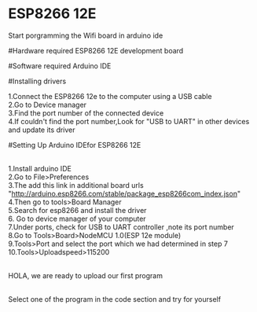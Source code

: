 # ESP8266 12E
Start porgramming the Wifi board in arduino ide

#Hardware required
ESP8266 12E development board

#Software required
Arduino IDE


#Installing drivers

1.Connect the ESP8266 12e to the computer using a USB cable
<br/>2.Go to Device manager
<br/>3.Find the port number of the connected device
<br/>4.If couldn't find the port number,Look for "USB to UART" in other devices and update its driver


#Setting Up Arduino IDEfor ESP8266 12E

<br/>1.Install arduino IDE
<br/>2.Go to File>Preferences
<br/>3.The add this link in additional board urls "http://arduino.esp8266.com/stable/package_esp8266com_index.json"
<br/>4.Then go to tools>Board Manager
<br/>5.Search for esp8266 and install the driver
<br/>6. Go to device manager of your computer
<br/>7.Under ports, check for USB to UART controller ,note its port number
<br/>8.Go to Tools>Board>NodeMCU 1.0(ESP 12e module)
<br/>9.Tools>Port and select the port which we had determined in step 7
<br/>10.Tools>Uploadspeed>115200

<br/>HOLA, we are ready to upload our first program

<br/> Select one of the program in the code section and try for yourself

